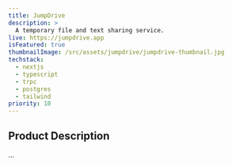 ```yaml
---
title: JumpDrive
description: >
  A temporary file and text sharing service.
live: https://jumpdrive.app
isFeatured: true
thumbnailImage: /src/assets/jumpdrive/jumpdrive-thumbnail.jpg
techstack:
  - nextjs
  - typescript
  - trpc
  - postgres
  - tailwind
priority: 10
---
```


## Product Description
...